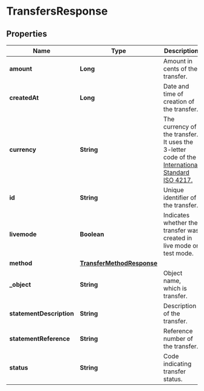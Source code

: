 

# TransfersResponse

## Properties

Name | Type | Description | Notes
------------ | ------------- | ------------- | -------------
**amount** | **Long** | Amount in cents of the transfer. |  [optional]
**createdAt** | **Long** | Date and time of creation of the transfer. |  [optional]
**currency** | **String** | The currency of the transfer. It uses the 3-letter code of the [International Standard ISO 4217.](https://es.wikipedia.org/wiki/ISO_4217) |  [optional]
**id** | **String** | Unique identifier of the transfer. |  [optional]
**livemode** | **Boolean** | Indicates whether the transfer was created in live mode or test mode. |  [optional]
**method** | [**TransferMethodResponse**](TransferMethodResponse.md) |  |  [optional]
**_object** | **String** | Object name, which is transfer. |  [optional]
**statementDescription** | **String** | Description of the transfer. |  [optional]
**statementReference** | **String** | Reference number of the transfer. |  [optional]
**status** | **String** | Code indicating transfer status. |  [optional]




